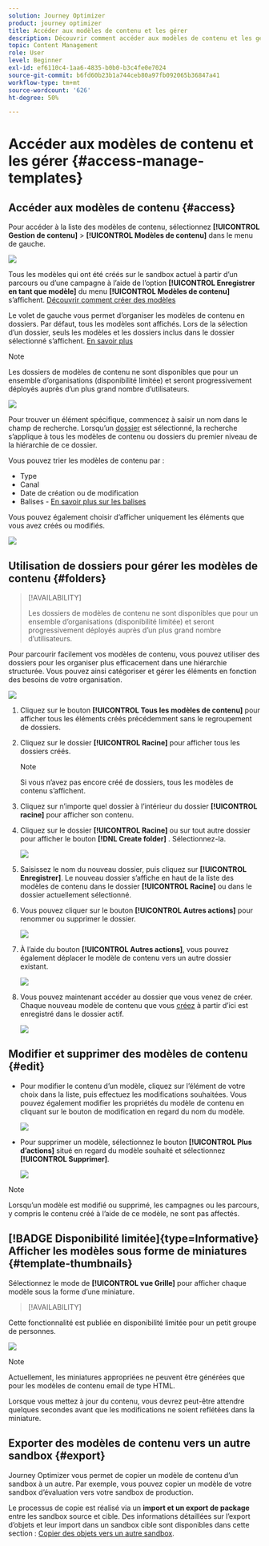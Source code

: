 ```yaml
---
solution: Journey Optimizer
product: journey optimizer
title: Accéder aux modèles de contenu et les gérer
description: Découvrir comment accéder aux modèles de contenu et les gérer
topic: Content Management
role: User
level: Beginner
exl-id: ef6110c4-1aa6-4835-b0b0-b3c4fe0e7024
source-git-commit: b6fd60b23b1a744ceb80a97fb092065b36847a41
workflow-type: tm+mt
source-wordcount: '626'
ht-degree: 50%

---
```


# Accéder aux modèles de contenu et les gérer {#access-manage-templates}

## Accéder aux modèles de contenu {#access}

Pour accéder à la liste des modèles de contenu, sélectionnez **[!UICONTROL Gestion de contenu]** > **[!UICONTROL Modèles de contenu]** dans le menu de gauche.

![](assets/content-template-list.png)

Tous les modèles qui ont été créés sur le sandbox actuel à partir d’un parcours ou d’une campagne à l’aide de l’option **[!UICONTROL Enregistrer en tant que modèle]** du menu **[!UICONTROL Modèles de contenu]** s’affichent. [Découvrir comment créer des modèles](#create-content-templates)

Le volet de gauche vous permet d’organiser les modèles de contenu en dossiers. Par défaut, tous les modèles sont affichés. Lors de la sélection d’un dossier, seuls les modèles et les dossiers inclus dans le dossier sélectionné s’affichent. [En savoir plus](#folders)

>[!NOTE]
>
>Les dossiers de modèles de contenu ne sont disponibles que pour un ensemble d’organisations (disponibilité limitée) et seront progressivement déployés auprès d’un plus grand nombre d’utilisateurs.

![](assets/content-template-list-folders.png)

Pour trouver un élément spécifique, commencez à saisir un nom dans le champ de recherche. Lorsqu’un [dossier](#folders) est sélectionné, la recherche s’applique à tous les modèles de contenu ou dossiers du premier niveau de la hiérarchie de ce dossier<!--(not nested items)-->.

Vous pouvez trier les modèles de contenu par :
* Type
* Canal
* Date de création ou de modification
* Balises - [En savoir plus sur les balises](../start/search-filter-categorize.md#tags)

Vous pouvez également choisir d’afficher uniquement les éléments que vous avez créés ou modifiés.

![](assets/content-template-list-filters.png)

## Utilisation de dossiers pour gérer les modèles de contenu {#folders}

>[!AVAILABILITY]
>
>Les dossiers de modèles de contenu ne sont disponibles que pour un ensemble d’organisations (disponibilité limitée) et seront progressivement déployés auprès d’un plus grand nombre d’utilisateurs.

Pour parcourir facilement vos modèles de contenu, vous pouvez utiliser des dossiers pour les organiser plus efficacement dans une hiérarchie structurée. Vous pouvez ainsi catégoriser et gérer les éléments en fonction des besoins de votre organisation.

![](assets/content-template-folders.png)

1. Cliquez sur le bouton **[!UICONTROL Tous les modèles de contenu]** pour afficher tous les éléments créés précédemment sans le regroupement de dossiers.

1. Cliquez sur le dossier **[!UICONTROL Racine]** pour afficher tous les dossiers créés.

   >[!NOTE]
   >
   >Si vous n’avez pas encore créé de dossiers, tous les modèles de contenu s’affichent.

1. Cliquez sur n’importe quel dossier à l’intérieur du dossier **[!UICONTROL racine]** pour afficher son contenu.

1. Cliquez sur le dossier **[!UICONTROL Racine]** ou sur tout autre dossier pour afficher le bouton **[!DNL Create folder]** . Sélectionnez-la.

   ![](assets/content-template-create-folder.png)

1. Saisissez le nom du nouveau dossier, puis cliquez sur **[!UICONTROL Enregistrer]**. Le nouveau dossier s’affiche en haut de la liste des modèles de contenu dans le dossier **[!UICONTROL Racine]** ou dans le dossier actuellement sélectionné.

1. Vous pouvez cliquer sur le bouton **[!UICONTROL Autres actions]** pour renommer ou supprimer le dossier.

   ![](assets/content-template-folder-more-actions.png)

1. À l’aide du bouton **[!UICONTROL Autres actions]**, vous pouvez également déplacer le modèle de contenu vers un autre dossier existant.

   ![](assets/content-template-folder-moved.png)

1. Vous pouvez maintenant accéder au dossier que vous venez de créer. Chaque nouveau modèle de contenu que vous [créez](create-content-templates.md) à partir d’ici est enregistré dans le dossier actif.

   ![](assets/content-template-folder-create.png)

## Modifier et supprimer des modèles de contenu {#edit}

* Pour modifier le contenu d’un modèle, cliquez sur l’élément de votre choix dans la liste, puis effectuez les modifications souhaitées. Vous pouvez également modifier les propriétés du modèle de contenu en cliquant sur le bouton de modification en regard du nom du modèle.

  ![](assets/content-template-edit.png)

* Pour supprimer un modèle, sélectionnez le bouton **[!UICONTROL Plus d’actions]** situé en regard du modèle souhaité et sélectionnez **[!UICONTROL Supprimer]**.

  ![](assets/content-template-list-delete.png)

>[!NOTE]
>
>Lorsqu’un modèle est modifié ou supprimé, les campagnes ou les parcours, y compris le contenu créé à l’aide de ce modèle, ne sont pas affectés.

## [!BADGE Disponibilité limitée]{type=Informative} Afficher les modèles sous forme de miniatures {#template-thumbnails}

Sélectionnez le mode de **[!UICONTROL vue Grille]** pour afficher chaque modèle sous la forme d’une miniature.

>[!AVAILABILITY]
>
Cette fonctionnalité est publiée en disponibilité limitée pour un petit groupe de personnes.

![](assets/content-template-grid-view.png)

>[!NOTE]
>
Actuellement, les miniatures appropriées ne peuvent être générées que pour les modèles de contenu email de type HTML.

Lorsque vous mettez à jour du contenu, vous devrez peut-être attendre quelques secondes avant que les modifications ne soient reflétées dans la miniature.

## Exporter des modèles de contenu vers un autre sandbox {#export}

Journey Optimizer vous permet de copier un modèle de contenu d’un sandbox à un autre. Par exemple, vous pouvez copier un modèle de votre sandbox d’évaluation vers votre sandbox de production.

Le processus de copie est réalisé via un **import et un export de package** entre les sandbox source et cible. Des informations détaillées sur l’export d’objets et leur import dans un sandbox cible sont disponibles dans cette section : [Copier des objets vers un autre sandbox](../configuration/copy-objects-to-sandbox.md).
